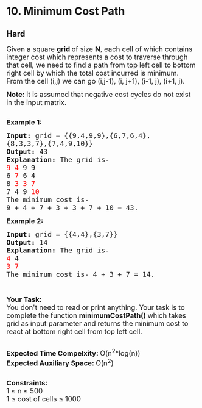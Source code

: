 # 10. Minimum Cost Path
## Hard 
<div class="problem-statement">
                <p></p><p><span style="font-size:18px">Given a square <strong>grid </strong>of size <strong>N</strong>, each cell of which contains integer cost which represents a cost to traverse through that cell, we need to find a path from top left cell to bottom right cell by which the total cost incurred is minimum.<br>
From the cell (i,j) we can go (i,j-1), (i, j+1), (i-1, j), (i+1, j).&nbsp;</span></p>

<p><span style="font-size:18px"><strong>Note:&nbsp;</strong>It is assumed that negative cost cycles do not exist in the input matrix.</span><br>
&nbsp;</p>

<p><span style="font-size:18px"><strong>Example 1:</strong></span></p>

<pre><span style="font-size:18px"><strong>Input: </strong>grid = {{9,4,9,9},{6,7,6,4},
{8,3,3,7},{7,4,9,10}}
<strong>Output: </strong>43
<strong>Explanation: </strong>The grid is-
<span style="color:#FF0000">9 4 </span>9 9
6 <span style="color:#FF0000">7 </span>6 4
8 <span style="color:#FF0000">3 3 7</span>
7 4 9 <span style="color:#FF0000">10</span>
The minimum cost is-
9 + 4 + 7 + 3 + 3 + 7 + 10 = 43.</span>
</pre>

<p><span style="font-size:18px"><strong>Example 2:</strong></span></p>

<pre><span style="font-size:18px"><strong>Input: </strong>grid = {{4,4},{3,7}}
<strong>Output: </strong>14
<strong>Explanation: </strong>The grid is-
<span style="color:#FF0000">4 </span>4
<span style="color:#FF0000">3 7
</span>The minimum cost is- 4 + 3 + 7 = 14.</span>
</pre>

<p>&nbsp;</p>

<p><span style="font-size:18px"><strong>Your Task:</strong><br>
You don't need to read or print anything. Your task is to complete the function&nbsp;<strong>minimumCostPath()&nbsp;</strong>which takes grid as input parameter and returns the minimum cost to react at bottom right&nbsp;cell&nbsp;from top left cell.</span><br>
&nbsp;</p>

<p><span style="font-size:18px"><strong>Expected Time Compelxity:&nbsp;</strong>O(n<sup>2</sup>*log(n))<br>
<strong>Expected Auxiliary Space: </strong>O(n<sup>2</sup>)&nbsp;</span><br>
&nbsp;</p>

<p><strong><span style="font-size:18px">Constraints:</span></strong><br>
<span style="font-size:18px">1 ≤ n ≤ 500<br>
1 ≤ cost of cells ≤ 1000</span></p>
 <p></p>
            </div>